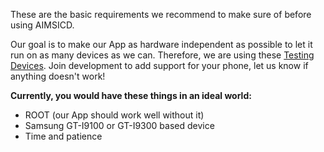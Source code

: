 These are the basic requirements we recommend to make sure of before using AIMSICD.

Our goal is to make our App as hardware independent as possible to let it run on as many devices as we can. Therefore, we are using these [Testing Devices](https://github.com/SecUpwN/Android-IMSI-Catcher-Detector/wiki/Testing-Devices). Join development to add support for your phone, let us know if anything doesn't work!

**Currently, you would have these things in an ideal world:**

* ROOT (our App should work well without it)
* Samsung GT-I9100 or GT-I9300 based device
* Time and patience